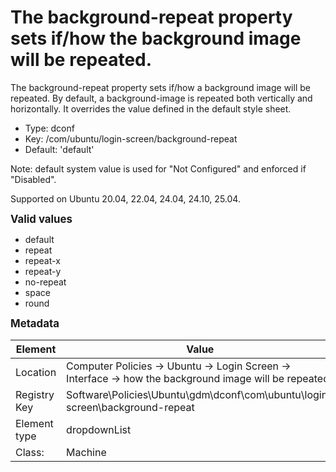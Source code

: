 # The background-repeat property sets if/how the background image will be repeated.

The background-repeat property sets if/how a background image will be repeated. By default, a background-image is repeated both vertically and horizontally.  It overrides the value defined in the default style sheet.

- Type: dconf
- Key: /com/ubuntu/login-screen/background-repeat
- Default: 'default'

Note: default system value is used for "Not Configured" and enforced if "Disabled".

Supported on Ubuntu 20.04, 22.04, 24.04, 24.10, 25.04.

<span style="font-size: larger;">**Valid values**</span>

* default
* repeat
* repeat-x
* repeat-y
* no-repeat
* space
* round


<span style="font-size: larger;">**Metadata**</span>

| Element      | Value            |
| ---          | ---              |
| Location     | Computer Policies -> Ubuntu -> Login Screen -> Interface -> how the background image will be repeated.    |
| Registry Key | Software\Policies\Ubuntu\gdm\dconf\com\ubuntu\login-screen\background-repeat         |
| Element type | dropdownList |
| Class:       | Machine       |
